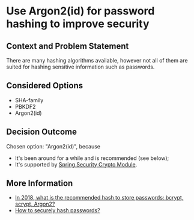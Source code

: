 # Use Argon2(id) for password hashing to improve security

## Context and Problem Statement

There are many hashing algorithms available, however not all of them are suited for hashing sensitive information such as passwords.

## Considered Options

* SHA-family
* PBKDF2
* Argon2(id)

## Decision Outcome

Chosen option: "Argon2(id)", because
* It's been around for a while and is recommended (see below);
* It's supported by [Spring Security Crypto Module](https://docs.spring.io/spring-security/site/docs/current/api/org/springframework/security/crypto/argon2/Argon2PasswordEncoder.html).

## More Information

* [In 2018, what is the recommended hash to store passwords: bcrypt, scrypt, Argon2?](https://security.stackexchange.com/a/197550)
* [How to securely hash passwords?](https://security.stackexchange.com/a/31846)
